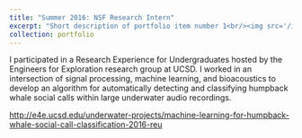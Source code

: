 ```yaml
---
title: "Summer 2016: NSF Research Intern"
excerpt: "Short description of portfolio item number 1<br/><img src='/images/500x300.png'>"
collection: portfolio
---
```


I participated in a Research Experience for Undergraduates hosted by the Engineers for Exploration research group at UCSD. I worked in an intersection of signal processing, machine learning, and bioacoustics to develop an algorithm for automatically detecting and classifying humpback whale social calls within large underwater audio recordings.

http://e4e.ucsd.edu/underwater-projects/machine-learning-for-humpback-whale-social-call-classification-2016-reu

